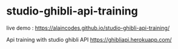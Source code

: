 # studio-ghibli-api-training

live demo : https://alaincodes.github.io/studio-ghibli-api-training/

Api training with studio ghibli API
https://ghibliapi.herokuapp.com/
